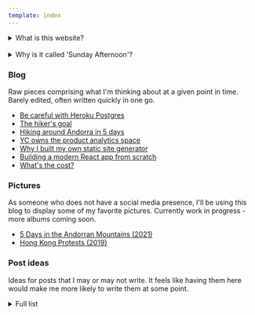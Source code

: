 ```yaml
---
template: index
---
```



<details>
    <summary>What is this website?</summary>
    <p>
    This <s>is</s> hopefuly will be where I host my "stream of
    consciousness" blog. My more structured and education-focused
    technical writing can still be found
    <a href="https://yakkomajuri.medium.com/">here</a>.
    </p>
</details>

<br />
<div>
<details>
    <summary>Why is it called 'Sunday Afternoon'?</summary>
    <p>
    Sunday afternoons are often when I'm most contemplative, as well as
    when I generally have the most time to spare. They have
    traditionally been when I develop my best concepts for writing, so
    the blog name felt appropriate. The bulk of the time I spend on this
    blog will also probably happen on sunday afternoons.
    </p>
</details>
</div>

### Blog

Raw pieces comprising what I'm thinking about at a given point in time. Barely edited, often written quickly in one go. 

- [Be careful with Heroku Postgres](blog/heroku-postgres)
- [The hiker's goal](blog/the-hikers-goal)
- [Hiking around Andorra in 5 days](blog/coronallacs)
- [YC owns the product analytics space](blog/yc-product-analytics)
- [Why I built my own static site generator](blog/teeny)
- [Building a modern React app from scratch](blog/react-from-scratch)
- [What's the cost?](blog/whats-the-cost)

### Pictures

As someone who does not have a social media presence, I'll be using this blog to display some of my favorite pictures. Currently work in progress - more albums coming soon.

- [5 Days in the Andorran Mountains (2021)](/pics/coronallacs)
- [Hong Kong Protests (2019)](/pics/hk)

### Post ideas

Ideas for posts that I may or may not write. It feels like having them here would make me more likely to write them at some point.



<div>
<details>
    <summary>Full list</summary>

<br />

- Thinking in tables
- I don't own anything
- Flexitarianism actually makes sense
- Where did my users go? Configuring ClickHouse merge trees
- What I learned from doing hundreds of product demos
- On becoming lazy
- Synchronization is hard
- Hitchhiking around all of Taiwan
- What's in my backpack?
- Growing up too fast
- Lessons for small town engineers
- Understanding your audience
- Thinking in FAANG
- What's your price?
- Crossing lines
- Don't do the thing you have a competitive advantage in
- The most difficult question I have to answer
- Is hypocrisy a real thing?
- You don't understand
- I'm no better
- Don't put me on another podcast
  
</details>
</div>
